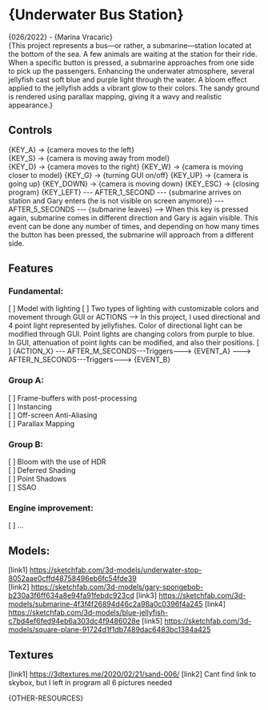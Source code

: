 # {Underwater Bus Station}

{026/2022} - {Marina Vracaric}  
{This project represents a bus—or rather, a submarine—station located at the
bottom of the sea. A few animals are waiting at the station for their ride.
When a specific button is pressed, a submarine approaches from one side to pick up the
passengers. Enhancing the underwater atmosphere, several jellyfish cast soft blue and
purple light through the water. A bloom effect applied to the jellyfish adds a vibrant
glow to their colors. The sandy ground is rendered using parallax mapping,
giving it a wavy and realistic appearance.}

## Controls

{KEY_A} -> {camera moves to the left}  
{KEY_S} -> {camera is moving away from model}  
{KEY_D} -> {camera moves to the right}
{KEY_W} -> {camera is moving closer to model}
{KEY_G} -> {turning GUI on/off}
{KEY_UP} -> {camera is going up}
{KEY_DOWN} -> {camera is moving down}
{KEY_ESC} -> {closing program}
{KEY_LEFT} --- AFTER_1_SECOND --- {submarine arrives on station and
Gary enters (he is not visible on screen anymore)} --- AFTER_5_SECONDS --- {submarine leaves}
--> When this key is pressed again, submarine comes in different direction and Gary is again visible.
This event can be done any number of times, and depending on how many times the button has been pressed,
the submarine will approach from a different side.

## Features

### Fundamental:

[ ] Model with lighting
[ ] Two types of lighting with customizable colors and movement through GUI or ACTIONS
--> In this project, I used directional and 4 point light represented by jellyfishes.
Color of directional light can be modified through GUI.
Point lights are changing colors from purple to blue.
In GUI, attenuation of point lights can be modified, and also their positions.
[ ] {ACTION_X} --- AFTER_M_SECONDS---Triggers---> {EVENT_A} ---> AFTER_N_SECONDS---Triggers---> {EVENT_B}

### Group A:

[ ] Frame-buffers with post-processing   
[ ] Instancing  
[ ] Off-screen Anti-Aliasing  
[ ] Parallax Mapping

### Group B:

[ ] Bloom with the use of HDR  
[ ] Deferred Shading  
[ ] Point Shadows  
[ ] SSAO

### Engine improvement:

[ ] ...

## Models:

[link1] https://sketchfab.com/3d-models/underwater-stop-8052aae0cffd48758496eb6fc54fde39  
[link2] https://sketchfab.com/3d-models/gary-spongebob-b230a3f6ff634a8e94fa91febdc923cd
[link3] https://sketchfab.com/3d-models/submarine-4f3f4f26894d46c2a98a0c0396f4a245
[link4] https://sketchfab.com/3d-models/blue-jellyfish-c7bd4ef6fed94eb6a303dc4f9486028e
[link5] https://sketchfab.com/3d-models/square-plane-91724d1f1db7489dac6483bc1384a425

## Textures

[link1]  https://3dtextures.me/2020/02/21/sand-006/
[link2] Cant find link to skybox, but I left in program all 6 pictures
needed

{OTHER-RESOURCES}
